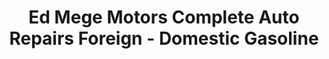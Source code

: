 ---
title: "Ed Mege Motors Complete Auto Repairs Foreign - Domestic Gasoline"
url: /wayne/ed-mege-motors-complete-auto-repairs-foreign-domestic-gasoline/
shop: car repair
---